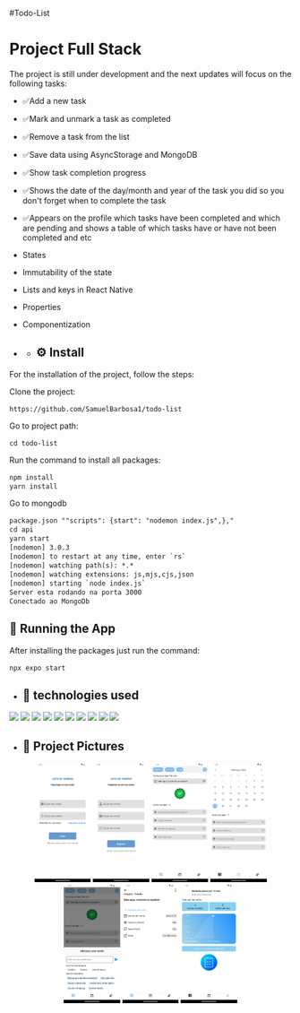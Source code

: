 #Todo-List

# Project Full Stack

The project is still under development and the next updates will focus on the following tasks:

- ✅Add a new task
- ✅Mark and unmark a task as completed
- ✅Remove a task from the list
- ✅Save data using AsyncStorage and MongoDB
- ✅Show task completion progress
- ✅Shows the date of the day/month and year of the task you did so you don't forget when to complete the task
- ✅Appears on the profile which tasks have been completed and which are pending and shows a table of which tasks have or have not been completed and etc
- States
- Immutability of the state
- Lists and keys in React Native
- Properties
- Componentization

- - ## ⚙️ Install

For the installation of the project, follow the steps:

Clone the project:

```
https://github.com/SamuelBarbosa1/todo-list
```

Go to project path:

```
cd todo-list
```

Run the command to install all packages:

```
npm install
yarn install
```
Go to mongodb

```
package.json ""scripts": {start": "nodemon index.js",},"
cd api
yarn start
[nodemon] 3.0.3
[nodemon] to restart at any time, enter `rs`
[nodemon] watching path(s): *.*
[nodemon] watching extensions: js,mjs,cjs,json
[nodemon] starting `node index.js`
Server esta rodando na porta 3000
Conectado ao MongoDb
```

## 🚀 Running the App

After installing the packages just run the command:

```
npx expo start
```
* ## :wrench: technologies used
<div>
<img src="https://img.shields.io/badge/React%20Native-61DAFB?style=for-the-badge&logo=react&logoColor=white" /> 
<img src="https://img.shields.io/badge/AsyncStorage-007ACC?style=for-the-badge&logo=javascript&logoColor=white" />
<img src="https://img.shields.io/badge/Expo-000020?style=for-the-badge&logo=expo&logoColor=white" />
<img src="https://img.shields.io/badge/Node.js-339933?style=for-the-badge&logo=node.js&logoColor=white" />
<img src="https://img.shields.io/badge/javascript-007ACC?style=for-the-badge&logo=javascript&logoColor=white" />
<img src="https://img.shields.io/badge/Express-lightgrey?style=for-the-badge&logo=express&logoColor=white" />
<img src="https://img.shields.io/badge/MongoDB-lightgreen?style=for-the-badge&logo=mongodb&logoColor=white" />
<img src="https://img.shields.io/badge/JWT-JSON%20Web%20Tokens-blue?style=for-the-badge" />
<img src="https://img.shields.io/badge/Mongoose-Node.js%20ODM-yellow?style=for-the-badge&logo=node.js&logoColor=white" />
<img src="https://img.shields.io/badge/Crypto-Node.js%20Library-9cf?style=for-the-badge&logo=node.js&logoColor=white" />
</div>

* ## 📸 Project Pictures
<div>
  <p  align="center">
  <img src="./image/login.png" width=20%>
  <img src="./image/registro.png" width=20%>
  <img src="./image/home.png" width=20%>
  <img src="./image/calendario.png" width=20%>
  <img src="./image/adicionar tarefa.png" width=20%>
  <img src="./image/info da tarefa.png" width=20%>
  <img src="./image/perfil.png" width=20%>
  </p>
</div>
